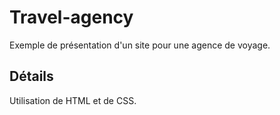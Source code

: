 # Travel-agency
 Exemple de présentation d'un site pour une agence de voyage.

## Détails
Utilisation de HTML et de CSS.


